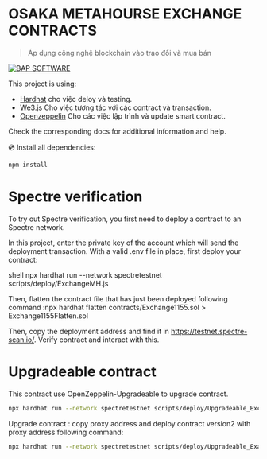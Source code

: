 # OSAKA METAHOURSE EXCHANGE CONTRACTS

> Áp dụng công nghệ blockchain vào trao đổi và mua bán

[![BAP SOFTWARE](https://bap-software.net/wp-content/uploads/2020/01/logo-bap-software-1.png)](https://bap-software.net/en/)


This project is using:

- [Hardhat](https://github.com/NomicFoundation/hardhat) cho việc deloy và testing.
- [We3.js](https://github.com/ChainSafe/web3.js) Cho việc tương tác với các contract và transaction.
- [Openzeppelin](https://github.com/OpenZeppelin/openzeppelin-contracts) Cho các việc lập trình và update smart contract.


Check the corresponding docs for additional information and help.


💿 Install all dependencies:

```sh
npm install
```

# Spectre verification

To try out Spectre verification, you first need to deploy a contract to an Spectre network.

In this project, enter the private key of the account which will send the deployment transaction. With a valid .env file in place, first deploy your contract:

shell
npx hardhat run --network spectretestnet scripts/deploy/ExchangeMH.js

Then, flatten the contract file that has just been deployed following command :npx hardhat flatten contracts/Exchange1155.sol > Exchange1155Flatten.sol 

Then, copy the deployment address and find it in https://testnet.spectre-scan.io/. Verify contract and interact with this.


# Upgradeable contract
This contract use OpenZeppelin-Upgradeable to upgrade contract.

```sh
npx hardhat run --network spectretestnet scripts/deploy/Upgradeable_Exchange1155.js
```
Upgrade contract : copy proxy address and deploy contract version2 with proxy address following command:
```sh
npx hardhat run --network spectretestnet scripts/deploy/Upgradeable_Example_721.js
```



